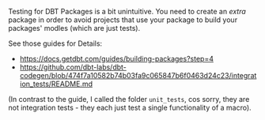 Testing for DBT Packages is a bit unintuitive.
You need to create an _extra_ package in order to avoid projects that use your package to build your packages' modles (which are just tests).

See those guides for Details:
- https://docs.getdbt.com/guides/building-packages?step=4
- https://github.com/dbt-labs/dbt-codegen/blob/474f7a10582b74b03fa9c065847b6f0463d24c23/integration_tests/README.md

(In contrast to the guide, I called the folder `unit_tests`, cos sorry, they are not integration tests - they each just test a single functionality of a macro).
